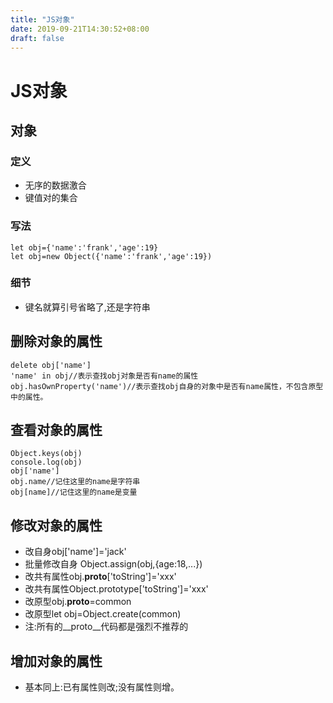 ```yaml
---
title: "JS对象"
date: 2019-09-21T14:30:52+08:00
draft: false
---
```


# JS对象
## 对象
### 定义
- 无序的数据激合
- 键值对的集合
### 写法
```
let obj={'name':'frank','age':19}
let obj=new Object({'name':'frank','age':19})
```
### 细节
- 键名就算引号省略了,还是字符串

## 删除对象的属性
```
delete obj['name']
'name' in obj//表示查找obj对象是否有name的属性
obj.hasOwnProperty('name')//表示查找obj自身的对象中是否有name属性，不包含原型中的属性。
```
## 查看对象的属性
```
Object.keys(obj)
console.log(obj)
obj['name']
obj.name//记住这里的name是字符串
obj[name]//记住这里的name是变量
```

## 修改对象的属性
- 改自身obj['name']='jack'
- 批量修改自身 Object.assign(obj,{age:18,...})
- 改共有属性obj.__proto__['toString']='xxx'
- 改共有属性Object.prototype['toString']='xxx'
- 改原型obj.__proto__=common
- 改原型let obj=Object.create(common)
- 注:所有的__proto__代码都是强烈不推荐的
  
## 增加对象的属性
- 基本同上:已有属性则改;没有属性则增。
  



